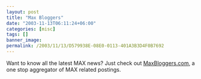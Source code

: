 ```yaml
---
layout: post
title: "Max Bloggers"
date: "2003-11-13T06:11:24+06:00"
categories: [misc]
tags: []
banner_image: 
permalink: /2003/11/13/D579938E-08E0-0113-401A3B3D4F0B7692
---
```


Want to know all the latest MAX news? Just check out <a href="http://www.maxbloggers.com/maxblog/index.cfm">MaxBloggers.com</a>, a one stop aggregator of MAX related postings.